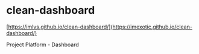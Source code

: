 # clean-dashboard
[https://imlvs.github.io/clean-dashboard/](https://imexotic.github.io/clean-dashboard/)

Project Platform - Dashboard

